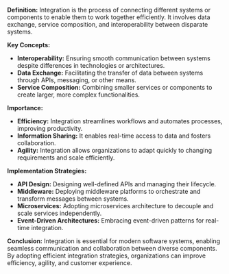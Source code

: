**Definition:** Integration is the process of connecting different systems or components to enable them to work together efficiently. It involves data exchange, service composition, and interoperability between disparate systems.

**Key Concepts:**

- **Interoperability:** Ensuring smooth communication between systems despite differences in technologies or architectures.
- **Data Exchange:** Facilitating the transfer of data between systems through APIs, messaging, or other means.
- **Service Composition:** Combining smaller services or components to create larger, more complex functionalities.

**Importance:**

- **Efficiency:** Integration streamlines workflows and automates processes, improving productivity.
- **Information Sharing:** It enables real-time access to data and fosters collaboration.
- **Agility:** Integration allows organizations to adapt quickly to changing requirements and scale efficiently.

**Implementation Strategies:**

- **API Design:** Designing well-defined APIs and managing their lifecycle.
- **Middleware:** Deploying middleware platforms to orchestrate and transform messages between systems.
- **Microservices:** Adopting microservices architecture to decouple and scale services independently.
- **Event-Driven Architectures:** Embracing event-driven patterns for real-time integration.

**Conclusion:** Integration is essential for modern software systems, enabling seamless communication and collaboration between diverse components. By adopting efficient integration strategies, organizations can improve efficiency, agility, and customer experience.